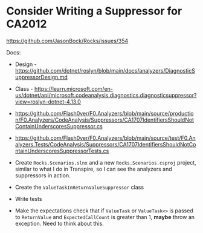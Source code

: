 # Consider Writing a Suppressor for CA2012

https://github.com/JasonBock/Rocks/issues/354

Docs:
* Design - https://github.com/dotnet/roslyn/blob/main/docs/analyzers/DiagnosticSuppressorDesign.md
* Class - https://learn.microsoft.com/en-us/dotnet/api/microsoft.codeanalysis.diagnostics.diagnosticsuppressor?view=roslyn-dotnet-4.13.0

* https://github.com/Flash0ver/F0.Analyzers/blob/main/source/production/F0.Analyzers/CodeAnalysis/Suppressors/CA1707IdentifiersShouldNotContainUnderscoresSuppressor.cs
* https://github.com/Flash0ver/F0.Analyzers/blob/main/source/test/F0.Analyzers.Tests/CodeAnalysis/Suppressors/CA1707IdentifiersShouldNotContainUnderscoresSuppressorTests.cs

* Create `Rocks.Scenarios.slnx` and a new `Rocks.Scenarios.csproj` project, similar to what I do in Transpire, so I can see the analyzers and suppressors in action.
* Create the `ValueTaskInReturnValueSuppressor` class
* Write tests
* Make the expectations check that if `ValueTask` or `ValueTask<>` is passed to `ReturnValue` and `ExpectedCallCount` is greater than 1, **maybe** throw an exception. Need to think about this.
